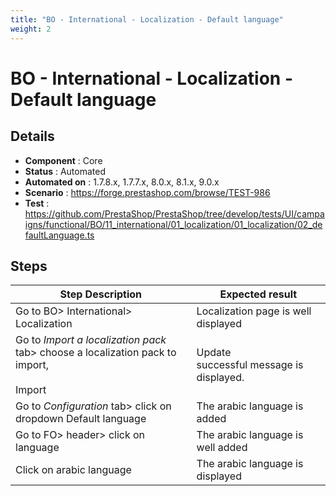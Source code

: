 ```yaml
---
title: "BO - International - Localization - Default language"
weight: 2
---
```


# BO - International - Localization - Default language
## Details
* **Component** : Core
* **Status** : Automated
* **Automated on** : 1.7.8.x, 1.7.7.x, 8.0.x, 8.1.x, 9.0.x
* **Scenario** : https://forge.prestashop.com/browse/TEST-986
* **Test** : https://github.com/PrestaShop/PrestaShop/tree/develop/tests/UI/campaigns/functional/BO/11_international/01_localization/01_localization/02_defaultLanguage.ts

## Steps
| Step Description | Expected result |
| ----- | ----- |
| Go to BO> International> Localization | Localization page is well displayed |
| Go to *Import a localization pack* tab> choose a localization pack to import,<br><br>Import | Update successful message is displayed. |
| Go to *Configuration* tab> click on dropdown Default language | The arabic language is added |
| Go to FO> header> click on language | The arabic language is well added |
| Click on arabic language | The arabic language is displayed |